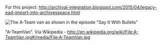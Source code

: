 For this project: http://archival-integration.blogspot.com/2015/04/legacy-ead-import-into-archivesspace.html

![The A-Team van as shown in the episode "Say It With Bullets"](http://upload.wikimedia.org/wikipedia/en/a/a0/A-TeamVan.jpg)

"A-TeamVan". Via Wikipedia - http://en.wikipedia.org/wiki/File:A-TeamVan.jpg#/media/File:A-TeamVan.jpg

